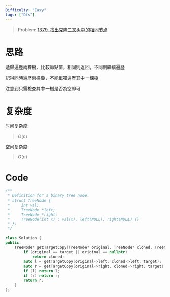 ```yaml
---
Difficulty: "Easy"
tags: ["Dfs"]
---
```


> Problem: [1379. 找出克隆二叉树中的相同节点](https://leetcode.cn/problems/find-a-corresponding-node-of-a-binary-tree-in-a-clone-of-that-tree/description/)

# 思路

遞歸遍歷兩棵樹，比較節點值，相同則返回，不同則繼續遍歷

記得同時遍歷兩棵樹，不能單獨遍歷其中一棵樹

注意到只需檢查其中一樹是否為空即可

# 复杂度

时间复杂度:
> $O(n)$

空间复杂度:
> $O(n)$

# Code
```C++
/**
 * Definition for a binary tree node.
 * struct TreeNode {
 *     int val;
 *     TreeNode *left;
 *     TreeNode *right;
 *     TreeNode(int x) : val(x), left(NULL), right(NULL) {}
 * };
 */

class Solution {
public:
    TreeNode* getTargetCopy(TreeNode* original, TreeNode* cloned, TreeNode* target) {
        if (original == target || original == nullptr)
            return cloned;
        auto l = getTargetCopy(original->left, cloned->left, target);
        auto r = getTargetCopy(original->right, cloned->right, target);
        if (l) return l;
        if (r) return r;
        return r;
    }
};
```
  
